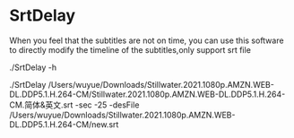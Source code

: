# SrtDelay
When you feel that the subtitles are not on time, you can use this software to directly modify the timeline of the subtitles,only support srt file


./SrtDelay -h 


./SrtDelay /Users/wuyue/Downloads/Stillwater.2021.1080p.AMZN.WEB-DL.DDP5.1.H.264-CM/Stillwater.2021.1080p.AMZN.WEB-DL.DDP5.1.H.264-CM.简体\&英文.srt -sec -25 -desFile /Users/wuyue/Downloads/Stillwater.2021.1080p.AMZN.WEB-DL.DDP5.1.H.264-CM/new.srt